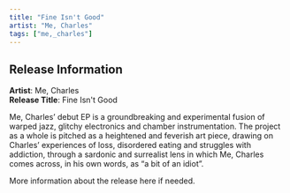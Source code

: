 ```yaml
---
title: "Fine Isn't Good"
artist: "Me, Charles"
tags: ["me,_charles"]
---
```


## Release Information

**Artist**: Me, Charles  
**Release Title**: Fine Isn't Good

Me, Charles’ debut EP is a groundbreaking and experimental fusion of warped jazz, glitchy electronics and chamber instrumentation. The project as a whole is pitched as a heightened and feverish art piece, drawing on Charles’ experiences of loss, disordered eating and struggles with addiction, through a sardonic and surrealist lens in which Me, Charles comes across, in his own words, as “a bit of an idiot”.

More information about the release here if needed.
